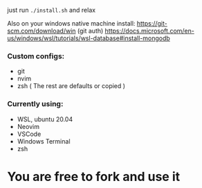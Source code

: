 just run `./install.sh` and relax

Also on your windows native machine install:
https://git-scm.com/download/win (git auth)
https://docs.microsoft.com/en-us/windows/wsl/tutorials/wsl-database#install-mongodb

### Custom configs:
* git
* nvim
* zsh
( The rest are defaults or copied )

### Currently using:
* WSL, ubuntu 20.04
* Neovim
* VSCode
* Windows Terminal
* zsh

# You are free to fork and use it
